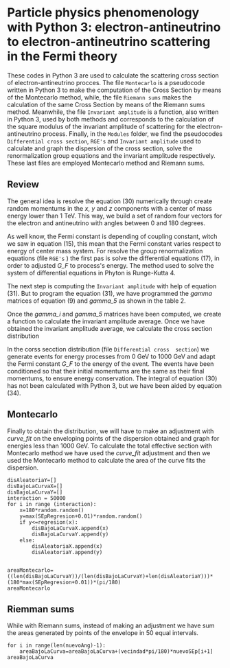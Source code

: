 # Particle physics phenomenology with Python 3: electron-antineutrino to electron-antineutrino scattering in the Fermi theory
These codes in Python 3 are used to calculate the scattering cross section of electron-antineutrino procces. The file 
`Montecarlo` is a pseudocode written in Python 3 to make the computation of the Cross Section by means of the Montecarlo method,
while, the file `Riemann sums` makes the calculation of the same Cross Section by means of the Riemann sums method. Meanwhile, the
file `Invariant amplitude` is a function, also written in Python 3, used by both methods and corresponds to the calculation of 
the square modulus of the invariant amplitude of scattering for the electron-antineutrino process. Finally, in the `Modules` 
folder, we find the pseudocodes `Differential cross section`, `RGE's` and `Invariant amplitude`  used to calculate and graph the 
dispersion of the cross section, solve the renormalization group equations and the invariant amplitude respectively. These last 
files are employed Montecarlo method  and Riemann sums.  

## Review
The general idea is resolve the equation (30) numerically  through create   random momentums in 
the  *x*, *y* and *z* components with a center of mass energy  lower than 1 TeV. This way, we build a set of random four vectors 
for the electron and antineutrino   with angles between 0 and 180 degrees. 
   
As well  know, the Fermi constant is depending of coupling constant, witch  we saw in equation (15),  this mean that the Fermi 
constant varies respect to energy of center mass system. For resolve the group renormalization equations (file `RGE's` ) the 
first pas is solve the differential equations (17),  in order to adjusted  *G_F* to process's energy. 
The method used to solve the system of differential equations in Phyton is Runge-Kutta 4. 

The next step is computing the `Invariant amplitude`  with help of equation (31). But to program the equation
(31), we have programmed the *gamma* matrices of equation (9) and *gamma_5* as shown in the 
table 2. 

Once the *gamma_i* and *gamma_5* matrices have been computed, we create a  function to calculate the invariant
amplitude average. Once we have obtained the invariant amplitude average, we calculate the cross section distribution 

In the corss secction distribution (file `Differential cross 
section`) we generate events for energy processes from 
0 GeV to 1000 GeV and adapt the Fermi constant *G_F* to the energy of the event.
The events have been conditioned so that their initial momentums are the same as their final momentums, to ensure energy 
conservation. The integral of equation (30) has not been calculated with Python 3, but we have been aided by equation 
(34).

## Montecarlo

Finally to obtain the distribution, we will have to make an adjustment with *curve_fit* on the enveloping 
points of the dispersion obtained and graph for energies less than 1000 GeV. To calculate the total effective section with 
Montecarlo method we have used the *curve_fit* adjustment and then we used the Montecarlo method to calculate the area of the curve fits the dispersion.


```disAleatoriaX=[]
disAleatoriaY=[] 
disBajoLaCurvaX=[]
disBajoLaCurvaY=[]
interaction = 50000
for i in range (interaction):
    x=180*random.random()
    y=max(SEpRegresion+0.01)*random.random()
    if y<=regresion(x):
        disBajoLaCurvaX.append(x)
        disBajoLaCurvaY.append(y)
    else:
        disAleatoriaX.append(x)
        disAleatoriaY.append(y)


areaMontecarlo=((len(disBajoLaCurvaY))/(len(disBajoLaCurvaY)+len(disAleatoriaY)))*(180*max(SEpRegresion+0.01))*(pi/180)
areaMontecarlo
```


## Riemman sums
While with Riemann sums, instead of making an adjustment  we have sum the areas generated by points of the envelope in 50 equal intervals. 

```areaBajoLaCurva=0
for i in range(len(nuevoAng)-1):
    areaBajoLaCurva=areaBajoLaCurva+(vecindad*pi/180)*nuevoSEp[i+1]
areaBajoLaCurva
```
